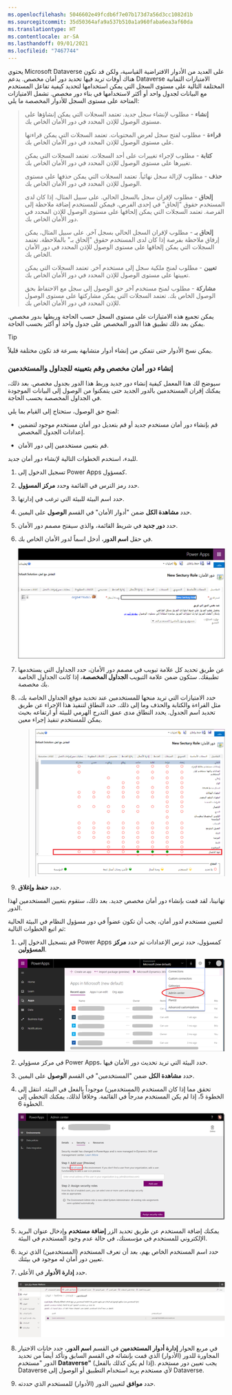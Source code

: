 ```yaml
---
ms.openlocfilehash: 5046602e49fcdb6f7e07b173d7a56d3cc1082d1b
ms.sourcegitcommit: 35d50364afa9a537b510a1a960faba6ea3af60da
ms.translationtype: HT
ms.contentlocale: ar-SA
ms.lasthandoff: 09/01/2021
ms.locfileid: "7467744"
---
```

يحتوي Microsoft Dataverse على العديد من الأدوار الافتراضية القياسية، ولكن قد تكون هناك أوقات تريد فيها تحديد دور أمان مخصص.
يدعم Dataverse الامتيازات الثمانية المختلفة التالية على مستوى السجل التي يمكن استخدامها لتحديد كيفية تفاعل المستخدم مع البيانات لجدول واحد أو أكثر لاستخدامها في بناء دور مخصص. تشمل الامتيازات المتاحة على مستوى السجل للأدوار المخصصة ما يلي:

> **إنشاء** - مطلوب لإنشاء سجل جديد. تعتمد السجلات التي يمكن إنشاؤها على مستوى الوصول للإذن المحدد في دور الأمان الخاص بك.
>
> **قراءة** - مطلوب لفتح سجل لعرض المحتويات. تعتمد السجلات التي يمكن قراءتها على مستوى الوصول للإذن المحدد في دور الأمان الخاص بك.
>
> **كتابة** - مطلوب لإجراء تغييرات على أحد السجلات. تعتمد السجلات التي يمكن تغييرها على مستوى الوصول للإذن المحدد في دور الأمان الخاص بك.
>
> **حذف** - مطلوب لإزالة سجل نهائياً. تعتمد السجلات التي يمكن حذفها على مستوى الوصول للإذن المحدد في دور الأمان الخاص بك.
>
> **إلحاق** - مطلوب لإقران سجل بالسجل الحالي. على سبيل المثال، إذا كان لدى المستخدم حقوق "إلحاق" في إحدى الفرص، فيمكن للمستخدم إضافة ملاحظة إلى الفرصة. تعتمد السجلات التي يمكن إلحاقها على مستوى الوصول للإذن المحدد في دور الأمان الخاص بك.
>
> **إلحاق بـ** - مطلوب لإقران السجل الحالي بسجل آخر. على سبيل المثال، يمكن إرفاق ملاحظة بفرصة إذا كان لدى المستخدم حقوق "إلحاق بـ" بالملاحظة. تعتمد السجلات التي يمكن إلحاقها على مستوى الوصول للإذن المحدد في دور الأمان الخاص بك.
>
> **تعيين** - مطلوب لمنح ملكية سجل إلى مستخدم آخر. تعتمد السجلات التي يمكن تعيينها على مستوى الوصول للإذن المحدد في دور الأمان الخاص بك.
>
> **مشاركة** - مطلوب لمنح مستخدم آخر حق الوصول إلى سجل مع الاحتفاظ بحق الوصول الخاص بك. تعتمد السجلات التي يمكن مشاركتها على مستوى الوصول للإذن المحدد في دور الأمان الخاص بك.

يمكن تجميع هذه الامتيازات على مستوى السجل حسب الحاجة وربطها بدور مخصص. يمكن بعد ذلك تطبيق هذا الدور المخصص على جدول واحد أو أكثر بحسب الحاجة.

> [!TIP]
> يمكن نسخ الأدوار حتى تتمكن من إنشاء أدوار متشابهة بسرعة قد تكون مختلفة قليلاً. 

### <a name="create-a-custom-security-role-and-assign-to-tables-and-users"></a>إنشاء دور أمان مخصص وقم بتعيينه للجداول والمستخدمين

سيوضح لك هذا المعمل كيفية إنشاء دور جديد وربط هذا الدور بجدول مخصص. بعد ذلك، يمكنك إقران المستخدمين بالدور الجديد حتى يتمكنوا من الوصول إلى البيانات الموجودة في الجداول المخصصة بحسب الحاجة.

لمنح حق الوصول، ستحتاج إلى القيام بما يلي:

- قم بإنشاء دور أمان مستخدم جديد أو قم بتعديل دور أمان مستخدم موجود لتضمين إعدادات الجدول المخصص.

- قم بتعيين مستخدمين إلى دور الأمان.

للبدء، استخدم الخطوات التالية لإنشاء دور أمان جديد.

1.  تسجيل الدخول إلى Power Apps كمسؤول.

1.  حدد رمز الترس في القائمة وحدد **مركز المسؤول**.

1. حدد اسم البيئة للبيئة التي ترغب في إدارتها.

1. حدد **مشاهدة الكل** ضمن "أدوار الأمان" في القسم **الوصول** على اليمين.

1.  حدد **دور جديد** في شريط القائمة، والذي سيفتح مصمم دور الأمان.

1.  في حقل **اسم الدور**، أدخل اسماً لدور الأمان الخاص بك.

    ![لقطة شاشة لمربع حوار "إضافة دور أمان جديد".](../media/module1-lab-image4.png)

1.  عن طريق تحديد كل علامة تبويب في مصمم دور الأمان، حدد الجداول التي يستخدمها تطبيقك. ستكون ضمن علامة التبويب **الجداول المخصصة**، إذا كانت الجداول الخاصة بك مخصصة.

1.  حدد الامتيازات التي تريد منحها للمستخدمين عند تحديد موقع الجداول الخاصة بك، مثل القراءة والكتابة والحذف وما إلى ذلك. حدد النطاق لتنفيذ هذا الإجراء عن طريق تحديد اسم الجدول. يحدد النطاق مدى عمق التدرج الهرمي للبيئة أو ارتفاعه بحيث يمكن للمستخدم تنفيذ إجراء معين.

    > ![لقطة شاشة لتعيين أذونات لدور ما.](../media/module1-lab-image5.png)

8.  حدد **حفظ وإغلاق**.

تهانينا، لقد قمت بإنشاء دور أمان مخصص جديد. بعد ذلك، ستقوم بتعيين المستخدمين لهذا الدور.

لتعيين مستخدم لدور أمان، يجب أن تكون عضواً في دور مسؤول النظام في البيئة الحالية ثم اتبع الخطوات التالية:

1.  قم بتسجيل الدخول إلى Power Apps كمسؤول، حدد ترس الإعدادات ثم حدد **مركز المسؤولين**.

    ![لقطة شاشة لتحديد خيار "قائمة مركز المسؤولين".](../media/module1-lab-image6.png)

1.  في مركز مسؤولي Power Apps، حدد البيئة التي تريد تحديث دور الأمان فيها.

1.  حدد **مشاهدة الكل** ضمن "المستخدمين" في القسم **الوصول** على اليمين.

1.  تحقق مما إذا كان المستخدم (المستخدمين) موجوداً بالفعل في البيئة.
    انتقل إلى الخطوة 5، إذا لم يكن المستخدم مدرجاً في القائمة.
    وخلافاً لذلك، يمكنك التخطي إلى الخطوة 6.

    ![لقطة شاشة لـ "مركز المسؤول" - ارتباط تشعبي لقائمة المستخدمين.](../media/module1-lab-image7.png)

1.  يمكنك إضافة المستخدم عن طريق تحديد الزر **إضافة مستخدم** وإدخال عنوان البريد الإلكتروني للمستخدم في مؤسستك، في حالة عدم وجود المستخدم في البيئة.

1.  حدد اسم المستخدم الخاص بهم، بعد أن تعرف المستخدم (المستخدمين) الذي تريد تعيين دور أمان له موجود في بيئتك.

1.  حدد **إدارة الأدوار** في الأعلى.

    ![لقطة شاشة لإدارة الأدوار أعلى قائمة المستخدمين الممكّنين.](../media/module-1-lab-image-8.png)

1.  في مربع الحوار **إدارة أدوار المستخدمين** في القسم **اسم الدور**، حدد خانات الاختيار المجاورة للدور (الأدوار) الذي قمت بإنشائه في القسم السابق وتأكد أيضاً من تحديد الدور "مستخدم **Dataverse"** (إذا لم يكن كذلك بالفعل). يجب تعيين دور مستخدم Dataverse لأي مستخدم يريد استخدام التطبيق أو الوصول إلى Dataverse.

1.  حدد **موافق** لتعيين الدور (الأدوار) للمستخدم الذي حددته. 
